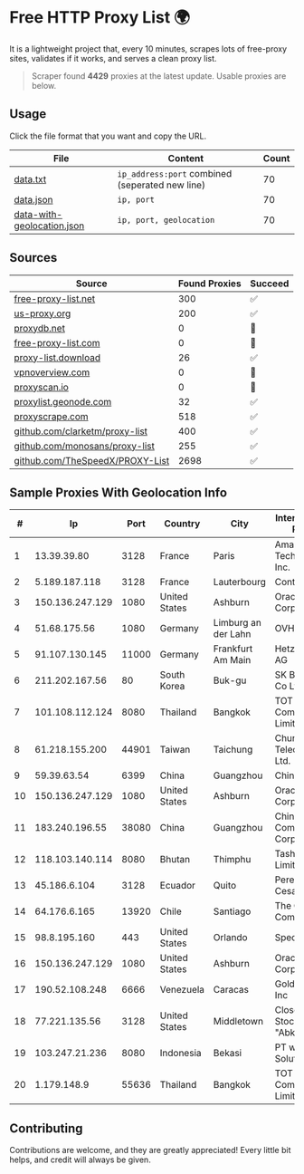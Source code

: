 
# Free HTTP Proxy List 🌍

It is a lightweight project that, every 10 minutes, scrapes lots of free-proxy sites, validates if it works, and serves a clean proxy list.


> Scraper found **4429** proxies at the latest update. Usable proxies are below.

## Usage

Click the file format that you want and copy the URL.


|File|Content|Count|
|----|-------|-----|
|[data.txt](https://raw.githubusercontent.com/themiralay/Proxy-List-World/master/data.txt)|`ip_address:port` combined (seperated new line)|70|
|[data.json](https://raw.githubusercontent.com/themiralay/Proxy-List-World/master/data.json)|`ip, port`|70|
|[data-with-geolocation.json](https://raw.githubusercontent.com/themiralay/Proxy-List-World/master/data-with-geolocation.json)|`ip, port, geolocation`|70|

## Sources

|Source|Found Proxies|Succeed|
|------|-------------|-------|
|[free-proxy-list.net](https://free-proxy-list.net)|300|✅|
|[us-proxy.org](https://www.us-proxy.org)|200|✅|
|[proxydb.net](http://proxydb.net)|0|🚫|
|[free-proxy-list.com](https://free-proxy-list.com/?page=&port=&type%5B%5D=http&type%5B%5D=https&up_time=0&search=Search)|0|🚫|
|[proxy-list.download](https://www.proxy-list.download/HTTP)|26|✅|
|[vpnoverview.com](https://vpnoverview.com/privacy/anonymous-browsing/free-proxy-servers)|0|🚫|
|[proxyscan.io](https://www.proxyscan.io)|0|🚫|
|[proxylist.geonode.com](https://proxylist.geonode.com/api/proxy-list?limit=300&page=1&sort_by=lastChecked&sort_type=desc&protocols=http,https)|32|✅|
|[proxyscrape.com](https://api.proxyscrape.com/v2/?request=displayproxies&protocol=http&timeout=10000&country=all&ssl=all&anonymity=all)|518|✅|
|[github.com/clarketm/proxy-list](https://raw.githubusercontent.com/clarketm/proxy-list/master/proxy-list-raw.txt)|400|✅|
|[github.com/monosans/proxy-list](https://raw.githubusercontent.com/monosans/proxy-list/main/proxies/http.txt)|255|✅|
|[github.com/TheSpeedX/PROXY-List](https://raw.githubusercontent.com/TheSpeedX/PROXY-List/master/http.txt)|2698|✅|


## Sample Proxies With Geolocation Info

|#|Ip|Port|Country|City|Internet Service Provider|
|-|--|----|-------|----|-------------------------|
|1|13.39.39.80|3128|France|Paris|Amazon Technologies Inc.|
|2|5.189.187.118|3128|France|Lauterbourg|Contabo GmbH|
|3|150.136.247.129|1080|United States|Ashburn|Oracle Corporation|
|4|51.68.175.56|1080|Germany|Limburg an der Lahn|OVH SAS|
|5|91.107.130.145|11000|Germany|Frankfurt Am Main|Hetzner Online AG|
|6|211.202.167.56|80|South Korea|Buk-gu|SK Broadband Co Ltd|
|7|101.108.112.124|8080|Thailand|Bangkok|TOT Public Company Limited|
|8|61.218.155.200|44901|Taiwan|Taichung|Chunghwa Telecom Co., Ltd.|
|9|59.39.63.54|6399|China|Guangzhou|Chinanet|
|10|150.136.247.129|1080|United States|Ashburn|Oracle Corporation|
|11|183.240.196.55|38080|China|Guangzhou|China Mobile Communications Corporation|
|12|118.103.140.114|8080|Bhutan|Thimphu|Tashi InfoComm Limited|
|13|45.186.6.104|3128|Ecuador|Quito|Perez Tito Julio Cesar|
|14|64.176.6.165|13920|Chile|Santiago|The Constant Company|
|15|98.8.195.160|443|United States|Orlando|Spectrum|
|16|150.136.247.129|1080|United States|Ashburn|Oracle Corporation|
|17|190.52.108.248|6666|Venezuela|Caracas|Gold Data USA Inc|
|18|77.221.135.56|3128|United States|Middletown|Closed Joint Stock Company "AbkhazMedia"|
|19|103.247.21.236|8080|Indonesia|Bekasi|PT wifian Solution|
|20|1.179.148.9|55636|Thailand|Bangkok|TOT Public Company Limited|



## Contributing

Contributions are welcome, and they are greatly appreciated! Every
little bit helps, and credit will always be given.

